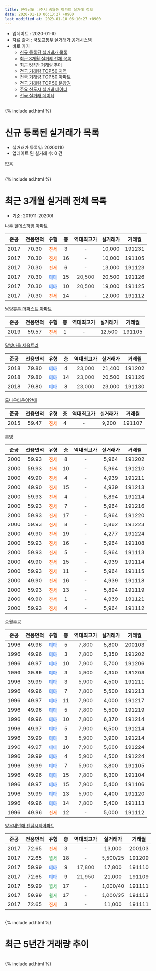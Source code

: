 ```yaml
---
title: 전라남도 나주시 송월동 아파트 실거래 정보
date: 2020-01-10 06:10:27 +0900
last_modified_at: 2020-01-10 06:10:27 +0900
---
```


* 업데이트 : 2020-01-10
* 자료 출처 : [국토교통부 실거래가 공개시스템](http://rt.molit.go.kr)
* 바로 가기
    * [신규 등록된 실거래가 목록](#신규-등록된-실거래가-목록)
    * [최근 3개월 실거래 전체 목록](#최근-3개월-실거래-전체-목록)
    * [최근 5년간 거래량 추이](#최근-5년간-거래량-추이)
    * [전국 거래량 TOP 50 지역](https://inasie.github.io/apt-trade-info/최근-3개월-전국에서-가장-거래가-많이-발생한-지역)
    * [전국 거래량 TOP 50 아파트](https://inasie.github.io/apt-trade-info/최근-3개월-전국에서-가장-거래가-많이-발생한-아파트)
    * [전국 거래량 TOP 50 분양권](https://inasie.github.io/apt-trade-info/최근-3개월-전국에서-가장-거래가-많이-발생한-분양권)
    * [주요 신도시 실거래 데이터](https://inasie.github.io/apt-trade-info/주요-신도시)
    * [전국 실거래 데이터](https://inasie.github.io/apt-trade-info/전국)
<br>
{% include ad.html %}
<br>

# 신규 등록된 실거래가 목록
* 실거래가 등록일: 20200110
* 업데이트 된 실거래 수: 0 건

없음

<br>
{% include ad.html %}
<br>

# 최근 3개월 실거래 전체 목록
* 기준: 201911-202001


[나주 힐데스하임 아파트](https://search.naver.com/search.naver?query=%EC%A0%84%EB%9D%BC%EB%82%A8%EB%8F%84+%EB%82%98%EC%A3%BC%EC%8B%9C+%EC%86%A1%EC%9B%94%EB%8F%99+%EB%82%98%EC%A3%BC+%ED%9E%90%EB%8D%B0%EC%8A%A4%ED%95%98%EC%9E%84+%EC%95%84%ED%8C%8C%ED%8A%B8)

|준공|전용면적|유형|층|역대최고가|실거래가|거래월|
|:---:|:---:|:---:|:---:|:---:|:---:|:---:|
|2017|70.30|<span style="color:#ff5a00">전세</span>|3|<span style="color:#444444">-</span>|10,000|191231|
|2017|70.30|<span style="color:#ff5a00">전세</span>|16|<span style="color:#444444">-</span>|10,000|191105|
|2017|70.30|<span style="color:#ff5a00">전세</span>|6|<span style="color:#444444">-</span>|13,000|191123|
|2017|70.30|<span style="color:#4285f3">매매</span>|15|<span style="color:#444444">20,500</span>|20,500|191126|
|2017|70.30|<span style="color:#4285f3">매매</span>|10|<span style="color:#444444">20,500</span>|19,000|191125|
|2017|70.30|<span style="color:#ff5a00">전세</span>|14|<span style="color:#444444">-</span>|12,000|191112|

[남양휴튼 더퍼스트 아파트](https://search.naver.com/search.naver?query=%EC%A0%84%EB%9D%BC%EB%82%A8%EB%8F%84+%EB%82%98%EC%A3%BC%EC%8B%9C+%EC%86%A1%EC%9B%94%EB%8F%99+%EB%82%A8%EC%96%91%ED%9C%B4%ED%8A%BC+%EB%8D%94%ED%8D%BC%EC%8A%A4%ED%8A%B8+%EC%95%84%ED%8C%8C%ED%8A%B8)

|준공|전용면적|유형|층|역대최고가|실거래가|거래월|
|:---:|:---:|:---:|:---:|:---:|:---:|:---:|
|2019|59.57|<span style="color:#ff5a00">전세</span>|1|<span style="color:#444444">-</span>|12,500|191105|

[달빛마을 세움트리](https://search.naver.com/search.naver?query=%EC%A0%84%EB%9D%BC%EB%82%A8%EB%8F%84+%EB%82%98%EC%A3%BC%EC%8B%9C+%EC%86%A1%EC%9B%94%EB%8F%99+%EB%8B%AC%EB%B9%9B%EB%A7%88%EC%9D%84+%EC%84%B8%EC%9B%80%ED%8A%B8%EB%A6%AC)

|준공|전용면적|유형|층|역대최고가|실거래가|거래월|
|:---:|:---:|:---:|:---:|:---:|:---:|:---:|
|2018|79.80|<span style="color:#4285f3">매매</span>|4|<span style="color:#444444">23,000</span>|21,400|191202|
|2018|79.80|<span style="color:#4285f3">매매</span>|14|<span style="color:#444444">23,000</span>|20,500|191126|
|2018|79.80|<span style="color:#4285f3">매매</span>|8|<span style="color:#444444">23,000</span>|23,000|191130|

[도나우타운이안애](https://search.naver.com/search.naver?query=%EC%A0%84%EB%9D%BC%EB%82%A8%EB%8F%84+%EB%82%98%EC%A3%BC%EC%8B%9C+%EC%86%A1%EC%9B%94%EB%8F%99+%EB%8F%84%EB%82%98%EC%9A%B0%ED%83%80%EC%9A%B4%EC%9D%B4%EC%95%88%EC%95%A0)

|준공|전용면적|유형|층|역대최고가|실거래가|거래월|
|:---:|:---:|:---:|:---:|:---:|:---:|:---:|
|2015|59.47|<span style="color:#ff5a00">전세</span>|4|<span style="color:#444444">-</span>|9,200|191107|

[부영](https://search.naver.com/search.naver?query=%EC%A0%84%EB%9D%BC%EB%82%A8%EB%8F%84+%EB%82%98%EC%A3%BC%EC%8B%9C+%EC%86%A1%EC%9B%94%EB%8F%99+%EB%B6%80%EC%98%81)

|준공|전용면적|유형|층|역대최고가|실거래가|거래월|
|:---:|:---:|:---:|:---:|:---:|:---:|:---:|
|2000|59.93|<span style="color:#ff5a00">전세</span>|8|<span style="color:#444444">-</span>|5,964|191202|
|2000|59.93|<span style="color:#ff5a00">전세</span>|10|<span style="color:#444444">-</span>|5,964|191210|
|2000|49.90|<span style="color:#ff5a00">전세</span>|4|<span style="color:#444444">-</span>|4,939|191211|
|2000|49.90|<span style="color:#ff5a00">전세</span>|15|<span style="color:#444444">-</span>|4,939|191213|
|2000|59.93|<span style="color:#ff5a00">전세</span>|4|<span style="color:#444444">-</span>|5,894|191214|
|2000|59.93|<span style="color:#ff5a00">전세</span>|7|<span style="color:#444444">-</span>|5,964|191216|
|2000|59.93|<span style="color:#ff5a00">전세</span>|17|<span style="color:#444444">-</span>|5,964|191220|
|2000|59.93|<span style="color:#ff5a00">전세</span>|8|<span style="color:#444444">-</span>|5,862|191223|
|2000|49.90|<span style="color:#ff5a00">전세</span>|19|<span style="color:#444444">-</span>|4,277|191224|
|2000|59.93|<span style="color:#ff5a00">전세</span>|16|<span style="color:#444444">-</span>|5,964|191108|
|2000|59.93|<span style="color:#ff5a00">전세</span>|5|<span style="color:#444444">-</span>|5,964|191113|
|2000|49.90|<span style="color:#ff5a00">전세</span>|15|<span style="color:#444444">-</span>|4,939|191114|
|2000|59.93|<span style="color:#ff5a00">전세</span>|11|<span style="color:#444444">-</span>|5,964|191115|
|2000|49.90|<span style="color:#ff5a00">전세</span>|16|<span style="color:#444444">-</span>|4,939|191118|
|2000|59.93|<span style="color:#ff5a00">전세</span>|13|<span style="color:#444444">-</span>|5,894|191119|
|2000|49.90|<span style="color:#ff5a00">전세</span>|1|<span style="color:#444444">-</span>|4,939|191121|
|2000|59.93|<span style="color:#ff5a00">전세</span>|4|<span style="color:#444444">-</span>|5,964|191112|

[송월주공](https://search.naver.com/search.naver?query=%EC%A0%84%EB%9D%BC%EB%82%A8%EB%8F%84+%EB%82%98%EC%A3%BC%EC%8B%9C+%EC%86%A1%EC%9B%94%EB%8F%99+%EC%86%A1%EC%9B%94%EC%A3%BC%EA%B3%B5)

|준공|전용면적|유형|층|역대최고가|실거래가|거래월|
|:---:|:---:|:---:|:---:|:---:|:---:|:---:|
|1996|49.96|<span style="color:#4285f3">매매</span>|5|<span style="color:#444444">7,800</span>|5,800|200103|
|1996|49.96|<span style="color:#4285f3">매매</span>|3|<span style="color:#444444">7,800</span>|5,350|191202|
|1996|49.97|<span style="color:#4285f3">매매</span>|10|<span style="color:#444444">7,900</span>|5,700|191206|
|1996|39.99|<span style="color:#4285f3">매매</span>|3|<span style="color:#444444">5,900</span>|4,350|191208|
|1996|39.99|<span style="color:#4285f3">매매</span>|3|<span style="color:#444444">5,900</span>|4,500|191211|
|1996|49.96|<span style="color:#4285f3">매매</span>|7|<span style="color:#444444">7,800</span>|5,500|191213|
|1996|49.97|<span style="color:#4285f3">매매</span>|11|<span style="color:#444444">7,900</span>|4,000|191217|
|1996|49.96|<span style="color:#4285f3">매매</span>|5|<span style="color:#444444">7,800</span>|5,500|191219|
|1996|49.96|<span style="color:#4285f3">매매</span>|10|<span style="color:#444444">7,800</span>|6,370|191214|
|1996|49.97|<span style="color:#4285f3">매매</span>|5|<span style="color:#444444">7,900</span>|6,500|191214|
|1996|39.99|<span style="color:#4285f3">매매</span>|3|<span style="color:#444444">5,900</span>|3,900|191214|
|1996|49.97|<span style="color:#4285f3">매매</span>|10|<span style="color:#444444">7,900</span>|5,600|191224|
|1996|39.99|<span style="color:#4285f3">매매</span>|4|<span style="color:#444444">5,900</span>|4,500|191224|
|1996|39.99|<span style="color:#4285f3">매매</span>|7|<span style="color:#444444">5,900</span>|3,800|191105|
|1996|49.96|<span style="color:#4285f3">매매</span>|15|<span style="color:#444444">7,800</span>|6,300|191104|
|1996|49.97|<span style="color:#4285f3">매매</span>|15|<span style="color:#444444">7,900</span>|5,400|191106|
|1996|39.99|<span style="color:#4285f3">매매</span>|13|<span style="color:#444444">5,900</span>|4,400|191120|
|1996|49.96|<span style="color:#4285f3">매매</span>|14|<span style="color:#444444">7,800</span>|5,400|191113|
|1996|49.96|<span style="color:#ff5a00">전세</span>|12|<span style="color:#444444">-</span>|5,000|191112|


<script async src="//pagead2.googlesyndication.com/pagead/js/adsbygoogle.js"></script>
<!-- 기본 -->
<ins class="adsbygoogle"
     style="display:block"
     data-ad-client="ca-pub-2446590836940007"
     data-ad-slot="1659523306"
     data-ad-format="auto"
     data-full-width-responsive="true"></ins>
<script>
(adsbygoogle = window.adsbygoogle || []).push({});
</script>


[양우내안애 센텀시티아파트](https://search.naver.com/search.naver?query=%EC%A0%84%EB%9D%BC%EB%82%A8%EB%8F%84+%EB%82%98%EC%A3%BC%EC%8B%9C+%EC%86%A1%EC%9B%94%EB%8F%99+%EC%96%91%EC%9A%B0%EB%82%B4%EC%95%88%EC%95%A0+%EC%84%BC%ED%85%80%EC%8B%9C%ED%8B%B0%EC%95%84%ED%8C%8C%ED%8A%B8)

|준공|전용면적|유형|층|역대최고가|실거래가|거래월|
|:---:|:---:|:---:|:---:|:---:|:---:|:---:|
|2017|72.65|<span style="color:#ff5a00">전세</span>|3|<span style="color:#444444">-</span>|13,000|200103|
|2017|72.65|<span style="color:#34a853">월세</span>|18|<span style="color:#444444">-</span>|5,500/25|191209|
|2017|59.99|<span style="color:#4285f3">매매</span>|9|<span style="color:#444444">17,800</span>|17,800|191110|
|2017|72.65|<span style="color:#4285f3">매매</span>|9|<span style="color:#444444">21,950</span>|21,000|191109|
|2017|59.99|<span style="color:#34a853">월세</span>|17|<span style="color:#444444">-</span>|1,000/40|191111|
|2017|59.99|<span style="color:#34a853">월세</span>|17|<span style="color:#444444">-</span>|1,000/35|191113|
|2017|72.65|<span style="color:#ff5a00">전세</span>|3|<span style="color:#444444">-</span>|11,000|191111|


<br>
{% include ad.html %}
<br>

# 최근 5년간 거래량 추이


<div style="width:100%;">
    <canvas id="deal_progress" height="200"></canvas>
</div>

<script>
new Chart(document.getElementById("deal_progress"), {
    type: 'line',
    data: {
        labels: ['201501','201502','201503','201504','201505','201506','201507','201508','201509','201510','201511','201512','201601','201602','201603','201604','201605','201606','201607','201608','201609','201610','201611','201612','201701','201702','201703','201704','201705','201706','201707','201708','201709','201710','201711','201712','201801','201802','201803','201804','201805','201806','201807','201808','201809','201810','201811','201812','201901','201902','201903','201904','201905','201906','201907','201908','201909','201910','201911','201912','202001'],
        datasets: [{
            label: '매매',
            pointRadius: 1,
            data: [7, 5, 10, 8, 5, 3, 4, 4, 6, 10, 6, 1, 2, 5, 9, 5, 3, 5, 8, 4, 6, 8, 7, 5, 3, 6, 10, 5, 6, 9, 10, 6, 2, 2, 4, 9, 30, 23, 26, 10, 14, 9, 7, 11, 14, 16, 15, 11, 14, 11, 15, 22, 23, 13, 14, 10, 12, 6, 11, 13, 1],
            borderColor: "rgba(255, 201, 14, 1)",
            backgroundColor: "rgba(255, 201, 14, 0.5)",
            fill: false,
            lineTension: 0
        },{
            label: '전월세',
            pointRadius: 1,
            data: [36, 45, 43, 33, 27, 53, 40, 23, 23, 28, 35, 25, 22, 35, 29, 19, 32, 42, 31, 22, 23, 17, 21, 18, 22, 30, 29, 8, 25, 33, 19, 23, 20, 25, 36, 32, 28, 41, 30, 26, 28, 36, 33, 22, 16, 21, 11, 11, 17, 18, 17, 21, 20, 29, 29, 16, 23, 15, 17, 11, 1],
            borderColor: "rgba(0, 141, 185, 1)",
            backgroundColor: "rgba(0, 141, 185, 0.5)",
            fill: false,
            lineTension: 0
        }
        ]
    },
    options: {
        responsive: true,
        title: {
            display: false
        },
        tooltips: {
            mode: 'index',
            intersect: false
        },
        hover: {
            mode: 'nearest',
            intersect: true
        },
        scales: {
            xAxes: [{
                display: true,
                scaleLabel: {
                    display: true,
                    labelString: '년/월'
                }
            }],
            yAxes: [{
                display: true,
                ticks: {
                    suggestedMin: 0,
                },
                scaleLabel: {
                    display: true,
                    labelString: '실거래 수'
                }
            }]
        }
    }
});

</script>


<br>
{% include ad.html %}
<br>

